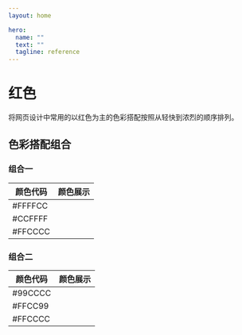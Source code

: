 ```yaml
---
layout: home

hero:
  name: ""
  text: ""
  tagline: reference
---
```

# 红色

将网页设计中常用的以红色为主的色彩搭配按照从轻快到浓烈的顺序排列。

## 色彩搭配组合
### 组合一
| 颜色代码 | 颜色展示 |
| ---- | ---- |
| #FFFFCC | <span style="background - color: #FFFFCC; display: inline - block; width: 50px; height: 30px;"></span> |
| #CCFFFF | <span style="background - color: #CCFFFF; display: inline - block; width: 50px; height: 30px;"></span> |
| #FFCCCC | <span style="background - color: #FFCCCC; display: inline - block; width: 50px; height: 30px;"></span> |

### 组合二
| 颜色代码 | 颜色展示 |
| ---- | ---- |
| #99CCCC | <span style="background - color: #99CCCC; display: inline - block; width: 50px; height: 30px;"></span> |
| #FFCC99 | <span style="background - color: #FFCC99; display: inline - block; width: 50px; height: 30px;"></span> |
| #FFCCCC | <span style="background - color: #FFCCCC; display: inline - block; width: 50px; height: 30px;"></span> |